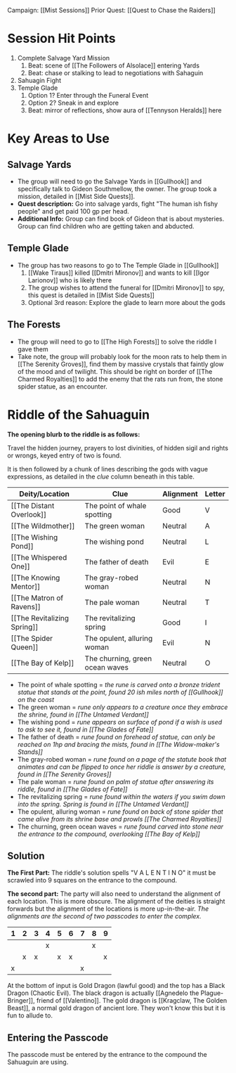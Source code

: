 Campaign: [[Mist Sessions]]
Prior Quest: [[Quest to Chase the Raiders]]
# Session Hit Points
1. Complete Salvage Yard Mission
	1. Beat: scene of [[The Followers of Alsolace]] entering Yards
	2. Beat: chase or stalking to lead to negotiations with Sahaguin
2. Sahuagin Fight
3. Temple Glade
	1. Option 1? Enter through the Funeral Event
	2. Option 2? Sneak in and explore
	3. Beat: mirror of reflections, show aura of [[Tennyson Heralds]] here
# Key Areas to Use
## Salvage Yards
- The group will need to go the Salvage Yards in [[Gullhook]] and specifically talk to Gideon Southmellow, the owner. The group took a mission, detailed in [[Mist Side Quests]].
- **Quest description:** Go into salvage yards, fight "The human ish fishy people" and get paid 100 gp per head.
- **Additional Info:** Group can find book of Gideon that is about mysteries. Group can find children who are getting taken and abducted. 
## Temple Glade
- The group has two reasons to go to The Temple Glade in [[Gullhook]]
	1. [[Wake Tiraus]] killed [[Dmitri Mironov]] and wants to kill [[Igor Larionov]] who is likely there
	2. The group wishes to attend the funeral for [[Dmitri Mironov]] to spy, this quest is detailed in [[Mist Side Quests]]
	3. Optional 3rd reason: Explore the glade to learn more about the gods
## The Forests
- The group will need to go to [[The High Forests]] to solve the riddle I gave them
- Take note, the group will probably look for the moon rats to help them in [[The Serenity Groves]], find them by massive crystals that faintly glow of the mood and of twilight. This should be right on border of [[The Charmed Royalties]] to add the enemy that the rats run from, the stone spider statue, as an encounter. 
# Riddle of the Sahuaguin
**The opening blurb to the riddle is as follows:**

Travel the hidden journey, 
prayers to lost divinities,
of hidden sigil and rights or wrongs,
keyed entry of two is found. 

It is then followed by a chunk of lines describing the gods with vague expressions, as detailed in the *clue* column beneath in this table. 

| Deity/Location              | Clue                            | Alignment | Letter |
| --------------------------- | ------------------------------- | --------- | ------ |
| [[The Distant Overlook]]    | The point of whale spotting     | Good      | V      |
| [[The Wildmother]]          | The green woman                 | Neutral   | A      |
| [[The Wishing Pond]]        | The wishing pond                | Neutral   | L      |
| [[The Whispered One]]       | The father of death             | Evil      | E      |
| [[The Knowing Mentor]]      | The gray-robed woman            | Neutral   | N      |
| [[The Matron of Ravens]]    | The pale woman                  | Neutral   | T      |
| [[The Revitalizing Spring]] | The revitalizing spring         | Good      | I      |
| [[The Spider Queen]]        | The opulent, alluring woman     | Evil      | N      |
| [[The Bay of Kelp]]         | The churning, green ocean waves | Neutral   | O      |
- The point of whale spotting = *the rune is carved onto a bronze trident statue that stands at the point, found 20 ish miles north of [[Gullhook]] on the coast*
- The green woman = *rune only appears to a creature once they embrace the shrine, found in [[The Untamed Verdant]]*
- The wishing pond = *rune appears on surface of pond if a wish is used to ask to see it, found in [[The Glades of Fate]]*
- The father of death = *rune found on forehead of statue, can only be reached on 1hp and bracing the mists, found in [[The Widow-maker's Stands]]*
- The gray-robed woman = *rune found on a page of the statute book that animates and can be flipped to once her riddle is answer by a creature, found in [[The Serenity Groves]]*
- The pale woman = *rune found on palm of statue after answering its riddle, found in [[The Glades of Fate]]*
- The revitalizing spring = *rune found within the waters if you swim down into the spring. Spring is found in [[The Untamed Verdant]]*
- The opulent, alluring woman = *rune found on back of stone spider that came alive from its shrine base and prowls [[The Charmed Royalties]]*
- The churning, green ocean waves = *rune found carved into stone near the entrance to the compound, overlooking [[The Bay of Kelp]]*
## Solution

**The First Part:** The riddle's solution spells "V A L E N T I N O" it must be scrawled into 9 squares on the entrance to the compound. 

**The second part:** The party will also need to understand the alignment of each location. This is more obscure. The alignment of the deities is straight forwards but the alignment of the locations is more up-in-the-air. *The alignments are the second of two passcodes to enter the complex.* 

| 1   | 2   | 3   | 4   | 5   | 6   | 7   | 8   | 9   |
| --- | --- | --- | --- | --- | --- | --- | --- | --- |
|     |     |     | x   |     |     |     | x   |     |
|     | x   | x   |     | x   | x   |     |     | x   |
| x   |     |     |     |     |     | x   |     |     |

At the bottom of input is Gold Dragon (lawful good) and the top has a Black Dragon (Chaotic Evil). The black dragon is actually [[Agnedelo the Plague-Bringer]], friend of [[Valentino]]. The gold dragon is [[Kragclaw, The Golden Beast]], a normal gold dragon of ancient lore. They won't know this but it is fun to allude to. 
## Entering the Passcode
The passcode must be entered by the entrance to the compound the Sahuaguin are using. 